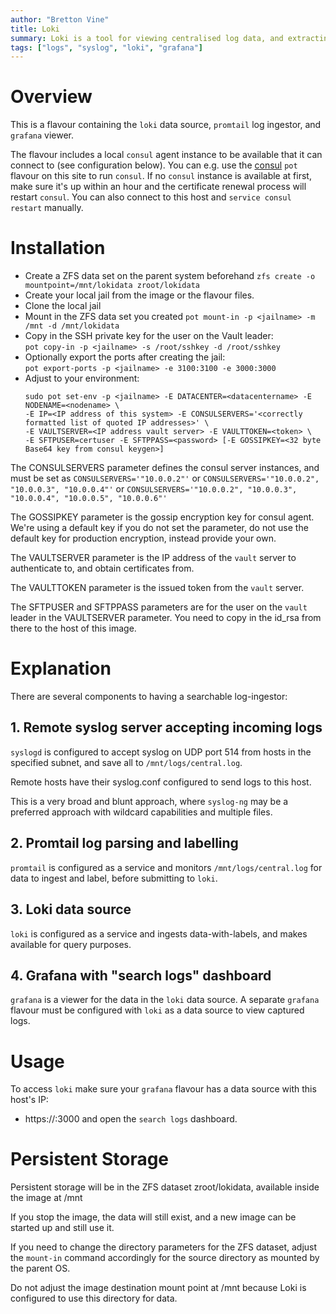 ```yaml
---
author: "Bretton Vine"
title: Loki 
summary: Loki is a tool for viewing centralised log data, and extracting alerts and metrics for export to Prometheus
tags: ["logs", "syslog", "loki", "grafana"]
---
```


# Overview

This is a flavour containing the ```loki``` data source, ```promtail``` log ingestor,  and ```grafana``` viewer.

The flavour includes a local ```consul``` agent instance to be available that it can connect to (see configuration below). You can e.g. use the [consul](https://potluck.honeyguide.net/blog/consul/) ```pot``` flavour on this site to run ```consul```. If no ```consul``` instance is available at first, make sure it's up within an hour and the certificate renewal process will restart ```consul```. You can also connect to this host and ```service consul restart``` manually.

# Installation

* Create a ZFS data set on the parent system beforehand
  ```zfs create -o mountpoint=/mnt/lokidata zroot/lokidata```
* Create your local jail from the image or the flavour files. 
* Clone the local jail
* Mount in the ZFS data set you created
  ```pot mount-in -p <jailname> -m /mnt -d /mnt/lokidata```
* Copy in the SSH private key for the user on the Vault leader:    
  ```pot copy-in -p <jailname> -s /root/sshkey -d /root/sshkey```
* Optionally export the ports after creating the jail:     
  ```pot export-ports -p <jailname> -e 3100:3100 -e 3000:3000```
* Adjust to your environment:    
  ```
  sudo pot set-env -p <jailname> -E DATACENTER=<datacentername> -E NODENAME=<nodename> \
  -E IP=<IP address of this system> -E CONSULSERVERS='<correctly formatted list of quoted IP addresses>' \
  -E VAULTSERVER=<IP address vault server> -E VAULTTOKEN=<token> \
  -E SFTPUSER=certuser -E SFTPPASS=<password> [-E GOSSIPKEY=<32 byte Base64 key from consul keygen>]
  ```

The CONSULSERVERS parameter defines the consul server instances, and must be set as ```CONSULSERVERS='"10.0.0.2"'``` or ```CONSULSERVERS='"10.0.0.2", "10.0.0.3", "10.0.0.4"'``` or ```CONSULSERVERS='"10.0.0.2", "10.0.0.3", "10.0.0.4", "10.0.0.5", "10.0.0.6"'```

The GOSSIPKEY parameter is the gossip encryption key for consul agent. We're using a default key if you do not set the parameter, do not use the default key for production encryption, instead provide your own.

The VAULTSERVER parameter is the IP address of the ```vault``` server to authenticate to, and obtain certificates from.

The VAULTTOKEN parameter is the issued token from the ```vault``` server.

The SFTPUSER and SFTPPASS parameters are for the user on the ```vault``` leader in the VAULTSERVER parameter. You need to copy in the id_rsa from there to the host of this image.

# Explanation

There are several components to having a searchable log-ingestor:

## 1. Remote syslog server accepting incoming logs

```syslogd``` is configured to accept syslog on UDP port 514 from hosts in the specified subnet, and save all to ```/mnt/logs/central.log```.

Remote hosts have their syslog.conf configured to send logs to this host.

This is a very broad and blunt approach, where ```syslog-ng``` may be a preferred approach with wildcard capabilities and multiple files.

## 2. Promtail log parsing and labelling

```promtail``` is configured as a service and monitors ```/mnt/logs/central.log``` for data to ingest and label, before submitting to ```loki```.

## 3. Loki data source

```loki``` is configured as a service and ingests data-with-labels, and makes available for query purposes.

## 4. Grafana with "search logs" dashboard

```grafana``` is a viewer for the data in the ```loki``` data source. A separate ```grafana``` flavour must be configured with ```loki``` as a data source to view captured logs. 

# Usage

To access ```loki``` make sure your ```grafana``` flavour has a data source with this host's IP:
* https://<loki-host>:3000
and open the ```search logs``` dashboard.

# Persistent Storage
Persistent storage will be in the ZFS dataset zroot/lokidata, available inside the image at /mnt

If you stop the image, the data will still exist, and a new image can be started up and still use it.

If you need to change the directory parameters for the ZFS dataset, adjust the ```mount-in``` command accordingly for the source directory as mounted by the parent OS.

Do not adjust the image destination mount point at /mnt because Loki is configured to use this directory for data.
